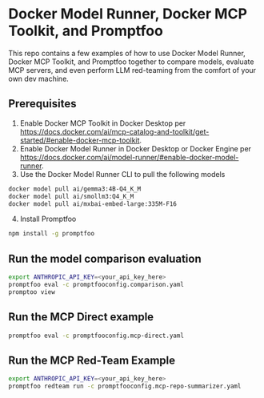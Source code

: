 # Docker Model Runner, Docker MCP Toolkit, and Promptfoo

This repo contains a few examples of how to use Docker Model Runner, Docker MCP Toolkit, and Promptfoo together to 
compare models, evaluate MCP servers, and even perform LLM red-teaming from the comfort of your own dev machine.


## Prerequisites

1. Enable Docker MCP Toolkit in Docker Desktop per https://docs.docker.com/ai/mcp-catalog-and-toolkit/get-started/#enable-docker-mcp-toolkit.
2. Enable Docker Model Runner in Docker Desktop or Docker Engine per https://docs.docker.com/ai/model-runner/#enable-docker-model-runner.
3. Use the Docker Model Runner CLI to pull the following models
```bash
docker model pull ai/gemma3:4B-Q4_K_M
docker model pull ai/smollm3:Q4_K_M
docker model pull ai/mxbai-embed-large:335M-F16
```
4. Install Promptfoo

```bash
npm install -g promptfoo
```

## Run the model comparison evaluation

```bash
export ANTHROPIC_API_KEY=<your_api_key_here>
promptfoo eval -c promptfooconfig.comparison.yaml
promptoo view
```

## Run the MCP Direct example

```bash
promptfoo eval -c promptfooconfig.mcp-direct.yaml
```

## Run the MCP Red-Team Example

```bash
export ANTHROPIC_API_KEY=<your_api_key_here>
promptfoo redteam run -c promptfooconfig.mcp-repo-summarizer.yaml
```